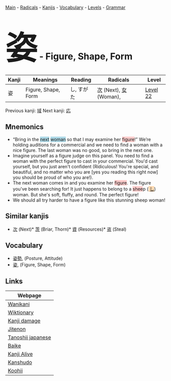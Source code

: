 <style> bigfont {font-size: 100px}</style>
[Main](../README.md) -
[Radicals](../radicals.md) -
[Kanjis](../kanjis.md) -
[Vocabulary](../vocabulary.md) -
[Levels](../levels.md) -
[Grammar](../grammar.md)
# <bigfont> 姿</bigfont> - Figure, Shape, Form 

| Kanji | Meanings | Reading | Radicals | Level |
| --- | --- | --- | --- | --- |
| 姿 | Figure, Shape, Form | し, すがた | [次](../radicals/次.md) (Next), [女](../radicals/女.md) (Woman),  | [Level 22](../levels/wk_level22.md) |

Previous kanji: [域](域.md) Next kanji: [応](応.md) 

## Mnemonics
 * “Bring in the <span style="background-color:#ADD8E6"> next</span> <span style="background-color:#ADD8E6"> woman</span> so that I may examine her <span style="background-color:#ffcccb"> figure</span>!” We’re holding auditions for a commercial and we need to find a woman with a nice figure. The last woman was no good, so bring in the next one.
* Imagine yourself as a figure judge on this panel. You need to find a woman with the perfect figure to cast in your commercial. You'd cast yourself, but you just aren't confident (Ridiculous! You're special, and beautiful, and no matter who you are [yes you reading this right now] you should be proud of who you are!).
* The next woman comes in and you examine her <span style="background-color:#ffcccb"> figure</span>. The figure you've been searching for! It just happens to belong to a <span style="background-color:#ffcccb"> shee</span>p (<span style="background-color:#fed8b1"> [し](https://jisho.org/search/し)</span>) woman. But she's soft, fluffy, and round. The perfect figure!
* We should all try harder to have a figure like this stunning sheep woman!


## Similar kanjis
 * [次](次.md) (Next)* [茨](茨.md) (Briar, Thorn)* [資](資.md) (Resources)* [盗](盗.md) (Steal)


## Vocabulary
 * [姿勢](../vocabulary/姿.md), (Posture, Attitude)
* [姿](../vocabulary/姿.md), (Figure, Shape, Form)



## Links 

| Webpage |
| --- |
| [Wanikani          ](https://www.wanikani.com/kanji/姿) |
| [Wiktionary        ](https://en.wiktionary.org/wiki/姿) |
| [Kanji damage      ](http://www.kanjidamage.com/kanji/search?utf8=✓&q=姿) |
| [Jitenon           ](https://jitenon.com/kanji/姿) |
| [Tanoshii japanese ](https://www.tanoshiijapanese.com/dictionary/kanji.cfm?k=姿) |
| [Baike             ](https://baike.baidu.com/item/姿) |
| [Kanji Alive       ](https://app.kanjialive.com/姿) |
| [Kanshudo          ](https://www.kanshudo.com/searchmn?q=姿) |
| [Koohii            ](https://kanji.koohii.com/study/kanji/姿) |
